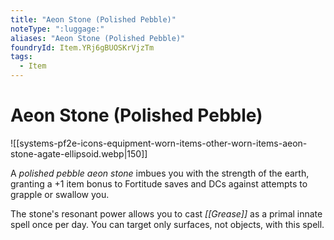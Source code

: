 ```yaml
---
title: "Aeon Stone (Polished Pebble)"
noteType: ":luggage:"
aliases: "Aeon Stone (Polished Pebble)"
foundryId: Item.YRj6gBUOSKrVjzTm
tags:
  - Item
---
```


# Aeon Stone (Polished Pebble)
![[systems-pf2e-icons-equipment-worn-items-other-worn-items-aeon-stone-agate-ellipsoid.webp|150]]

A _polished pebble aeon stone_ imbues you with the strength of the earth, granting a +1 item bonus to Fortitude saves and DCs against attempts to grapple or swallow you.

The stone's resonant power allows you to cast _[[Grease]]_ as a primal innate spell once per day. You can target only surfaces, not objects, with this spell.
